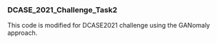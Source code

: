 ### DCASE_2021_Challenge_Task2
This code is modified for DCASE2021 challenge  using the GANomaly approach. 
